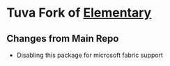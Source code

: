 # Tuva Fork of [Elementary](https://github.com/elementary-data/dbt-data-reliability)

## Changes from Main Repo
* Disabling this package for microsoft fabric support
